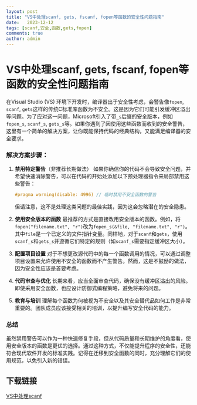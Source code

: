 ```yaml
---
layout: post
title: "VS中处理scanf, gets, fscanf, fopen等函数的安全性问题指南"
date:   2023-12-12
tags: [scanf,安全,函数,gets,fopen]
comments: true
author: admin
---
```

# VS中处理scanf, gets, fscanf, fopen等函数的安全性问题指南

在Visual Studio (VS) 环境下开发时，编译器出于安全性考虑，会警告像`fopen`, `scanf`, `gets`这样的传统C标准库函数为不安全。这是因为它们可能引发缓冲区溢出等问题。为了应对这一问题，Microsoft引入了带`_s`后缀的安全版本，例如`fopen_s`, `scanf_s`, `gets_s`等。如果你遇到了因使用这些函数而收到的安全警告，这里有一个简单的解决方案，让你既能保持代码的经典结构，又能满足编译器的安全要求。

### 解决方案步骤：

1. **禁用特定警告**（非推荐长期做法）
   如果你确信你的代码不会导致安全问题，并希望快速消除警告，可以在代码的开始处添加以下预处理器指令来局部禁用这些警告：
   ```cpp
   #pragma warning(disable: 4996) // 临时禁用不安全函数的警告
   ```
   但请注意，这不是处理这类问题的最佳实践，因为这会忽略潜在的安全隐患。

2. **使用安全版本的函数**
   最推荐的方式是直接改用安全版本的函数。例如，将`fopen("filename.txt", "r")`改为`fopen_s(&file, "filename.txt", "r")`。其中`file`是一个已定义的文件指针变量。同样地，对于`scanf`和`gets`，使用`scanf_s`和`gets_s`并遵循它们特定的规则（如`scanf_s`需要指定缓冲区大小）。

3. **配置项目设置**
   对于不想更改源代码中的每一个函数调用的情况，可以通过调整项目设置来允许使用不安全的函数而不产生警告。然而，这是不鼓励的做法，因为安全性应该是首要考虑。
   
4. **代码审查与优化**
   长期来看，应当全面审查代码，确保没有缓冲区溢出的风险。即使采用安全函数，也应设计防御式编程策略，避免将来的问题。

5. **教育与培训**
   理解每个函数为何被视为不安全以及其安全替代品如何工作是非常重要的。团队成员应该接受相关的培训，以提升编写安全代码的能力。

### 总结
虽然禁用警告可以作为一种快速修复手段，但从代码质量和长期维护的角度看，使用安全版本的函数是更优的选择。通过这种方式，不仅能提升程序的安全性，还能符合现代软件开发的标准实践。记得在迁移到安全函数的同时，充分理解它们的使用规范，以免引入新的错误。

## 下载链接

[VS中处理scanf](https://pan.quark.cn/s/5ba130f34134)